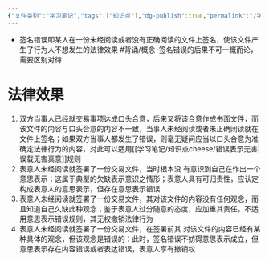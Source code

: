 ```yaml
---
{"文件类别":"学习笔记","tags":["知识点"],"dg-publish":true,"permalink":"/学习笔记/知识点cheese/签名错误/","dgPassFrontmatter":true,"created":"2024-07-17T10:28:48.322+08:00","updated":"2024-09-11T12:14:04.914+08:00"}
---
```


- 签名错误即某人在一份未经阅读或者没有正确阅读的文件上签名，使该文件产生了行为人不想发生的法律效果 #背诵/概念 
·签名错误的后果不可一概而论，需要区别对待
# 法律效果
1. 双方当事人已经就交易事项达成口头合意，后来又将该合意作成书面文件，而该文件的内容与口头合意的内容不一致，当事人未经阅读或者未正确闭读就在文件上签名；如果双方当事人都发生了错误，则毫无疑问应当以口头合意为准确定法律行为的内容，对此可以适用[[学习笔记/知识点cheese/错误表示无害\|误载无害真意]]规则
2. 表意人未经阅读就签署了一份交易⽂件，当时根本没 有意识到自己在作出⼀个意思表示；这属于典型的欠缺表示意识之情形；表意人具有可归责性，应认定构成表意人的意思表示，但存在意思表示错误
3. 表意人未经阅读就签署了一份交易文件，其对该文件的内容没有任何观念，而且知道自己久缺此种观念；鉴于表意人过分随意的态度，应加重其责任，不适用意思表示错误规则，其无权撤销法律行为
4. 表意人未经阅读就签署了一份交易文件，在签署前其 对该文件的内容已经有某种具体的观念，但该观念是错误的：此时，签名错误不妨碍意思表示成立，但意思表示存在内容错误或者表达错误，表意人享有撤销权